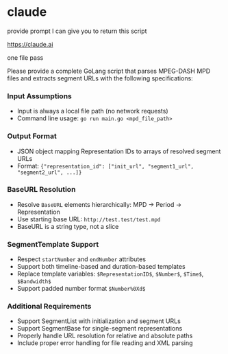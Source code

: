 # claude

provide prompt I can give you to return this script

https://claude.ai

one file pass

Please provide a complete GoLang script that parses MPEG-DASH MPD files and
extracts segment URLs with the following specifications:

### Input Assumptions
- Input is always a local file path (no network requests)
- Command line usage: `go run main.go <mpd_file_path>`

### Output Format
- JSON object mapping Representation IDs to arrays of resolved segment URLs
- Format: `{"representation_id": ["init_url", "segment1_url", "segment2_url", ...]}`

### BaseURL Resolution
- Resolve `BaseURL` elements hierarchically: MPD → Period → Representation
- Use starting base URL: `http://test.test/test.mpd`
- BaseURL is a string type, not a slice

### SegmentTemplate Support
- Respect `startNumber` and `endNumber` attributes
- Support both timeline-based and duration-based templates
- Replace template variables: `$RepresentationID$`, `$Number$`, `$Time$`, `$Bandwidth$`
- Support padded number format `$Number%0Xd$`

### Additional Requirements
- Support SegmentList with initialization and segment URLs
- Support SegmentBase for single-segment representations
- Properly handle URL resolution for relative and absolute paths
- Include proper error handling for file reading and XML parsing
